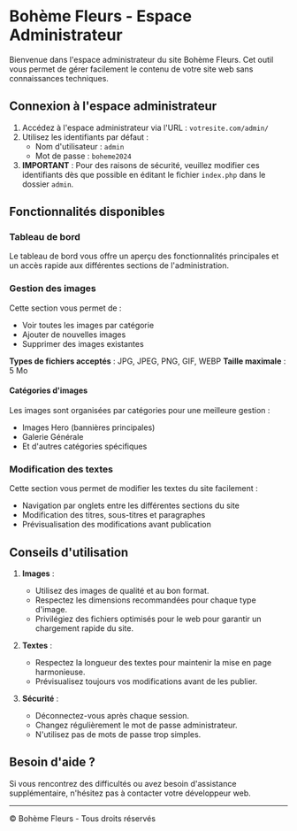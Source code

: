 # Bohème Fleurs - Espace Administrateur

Bienvenue dans l'espace administrateur du site Bohème Fleurs. Cet outil vous permet de gérer facilement le contenu de votre site web sans connaissances techniques.

## Connexion à l'espace administrateur

1. Accédez à l'espace administrateur via l'URL : `votresite.com/admin/`
2. Utilisez les identifiants par défaut :
   - Nom d'utilisateur : `admin`
   - Mot de passe : `boheme2024`
3. **IMPORTANT** : Pour des raisons de sécurité, veuillez modifier ces identifiants dès que possible en éditant le fichier `index.php` dans le dossier `admin`.

## Fonctionnalités disponibles

### Tableau de bord

Le tableau de bord vous offre un aperçu des fonctionnalités principales et un accès rapide aux différentes sections de l'administration.

### Gestion des images

Cette section vous permet de :
- Voir toutes les images par catégorie
- Ajouter de nouvelles images
- Supprimer des images existantes

**Types de fichiers acceptés** : JPG, JPEG, PNG, GIF, WEBP
**Taille maximale** : 5 Mo

#### Catégories d'images

Les images sont organisées par catégories pour une meilleure gestion :
- Images Hero (bannières principales)
- Galerie Générale
- Et d'autres catégories spécifiques

### Modification des textes

Cette section vous permet de modifier les textes du site facilement :
- Navigation par onglets entre les différentes sections du site
- Modification des titres, sous-titres et paragraphes
- Prévisualisation des modifications avant publication

## Conseils d'utilisation

1. **Images** : 
   - Utilisez des images de qualité et au bon format.
   - Respectez les dimensions recommandées pour chaque type d'image.
   - Privilégiez des fichiers optimisés pour le web pour garantir un chargement rapide du site.

2. **Textes** :
   - Respectez la longueur des textes pour maintenir la mise en page harmonieuse.
   - Prévisualisez toujours vos modifications avant de les publier.

3. **Sécurité** :
   - Déconnectez-vous après chaque session.
   - Changez régulièrement le mot de passe administrateur.
   - N'utilisez pas de mots de passe trop simples.

## Besoin d'aide ?

Si vous rencontrez des difficultés ou avez besoin d'assistance supplémentaire, n'hésitez pas à contacter votre développeur web.

---

© Bohème Fleurs - Tous droits réservés 